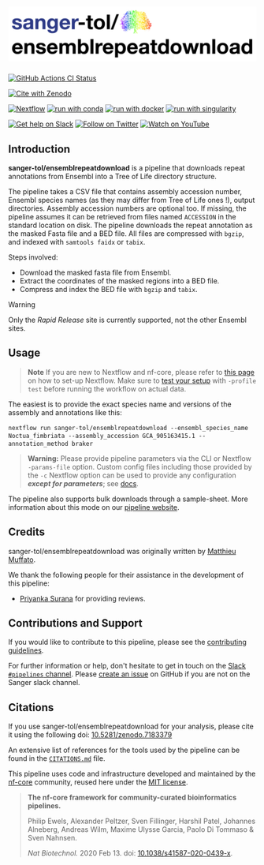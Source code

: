 # ![sanger-tol/ensemblrepeatdownload](docs/images/sanger-tol-ensemblrepeatdownload_logo.png)

[![GitHub Actions CI Status](https://github.com/sanger-tol/ensemblrepeatdownload/workflows/nf-core%20CI/badge.svg)](https://github.com/sanger-tol/ensemblrepeatdownload/actions?query=workflow%3A%22nf-core+CI%22)

<!-- [![GitHub Actions Linting Status](https://github.com/sanger-tol/ensemblrepeatdownload/workflows/nf-core%20linting/badge.svg)](https://github.com/sanger-tol/ensemblrepeatdownload/actions?query=workflow%3A%22nf-core+linting%22) -->

[![Cite with Zenodo](http://img.shields.io/badge/DOI-10.5281/zenodo.7183379-1073c8?labelColor=000000)](https://doi.org/10.5281/zenodo.7183379)

[![Nextflow](https://img.shields.io/badge/nextflow%20DSL2-%E2%89%A522.10.1-23aa62.svg)](https://www.nextflow.io/)
[![run with conda](http://img.shields.io/badge/run%20with-conda-3EB049?labelColor=000000&logo=anaconda)](https://docs.conda.io/en/latest/)
[![run with docker](https://img.shields.io/badge/run%20with-docker-0db7ed?labelColor=000000&logo=docker)](https://www.docker.com/)
[![run with singularity](https://img.shields.io/badge/run%20with-singularity-1d355c.svg?labelColor=000000)](https://sylabs.io/docs/)

[![Get help on Slack](http://img.shields.io/badge/slack-SangerTreeofLife%20%23pipelines-4A154B?labelColor=000000&logo=slack)](https://SangerTreeofLife.slack.com/channels/pipelines)
[![Follow on Twitter](http://img.shields.io/badge/twitter-%40sangertol-1DA1F2?labelColor=000000&logo=twitter)](https://twitter.com/sangertol)
[![Watch on YouTube](http://img.shields.io/badge/youtube-tree--of--life-FF0000?labelColor=000000&logo=youtube)](https://www.youtube.com/channel/UCFeDpvjU58SA9V0ycRXejhA)

## Introduction

**sanger-tol/ensemblrepeatdownload** is a pipeline that downloads repeat annotations from Ensembl into a Tree of Life directory structure.

The pipeline takes a CSV file that contains assembly accession number, Ensembl species names (as they may differ from Tree of Life ones !), output directories.
Assembly accession numbers are optional too. If missing, the pipeline assumes it can be retrieved from files named `ACCESSION` in the standard location on disk.
The pipeline downloads the repeat annotation as the masked Fasta file and a BED file.
All files are compressed with `bgzip`, and indexed with `samtools faidx` or `tabix`.

Steps involved:

- Download the masked fasta file from Ensembl.
- Extract the coordinates of the masked regions into a BED file.
- Compress and index the BED file with `bgzip` and `tabix`.

> [!WARNING]
> Only the _Rapid Release_ site is currently supported, not the other Ensembl sites.

## Usage

> **Note**
> If you are new to Nextflow and nf-core, please refer to [this page](https://nf-co.re/docs/usage/installation) on how
> to set-up Nextflow. Make sure to [test your setup](https://nf-co.re/docs/usage/introduction#how-to-run-a-pipeline)
> with `-profile test` before running the workflow on actual data.

The easiest is to provide the exact species name and versions of the assembly and annotations like this:

```console
nextflow run sanger-tol/ensemblrepeatdownload --ensembl_species_name Noctua_fimbriata --assembly_accession GCA_905163415.1 --annotation_method braker
```

> **Warning:**
> Please provide pipeline parameters via the CLI or Nextflow `-params-file` option. Custom config files including those
> provided by the `-c` Nextflow option can be used to provide any configuration _**except for parameters**_;
> see [docs](https://nf-co.re/usage/configuration#custom-configuration-files).

The pipeline also supports bulk downloads through a sample-sheet.
More information about this mode on our [pipeline website](https://pipelines.tol.sanger.ac.uk/ensemblrepeatdownload/usage).

## Credits

sanger-tol/ensemblrepeatdownload was originally written by [Matthieu Muffato](https://github.com/muffato).

We thank the following people for their assistance in the development of this pipeline:

- [Priyanka Surana](https://github.com/priyanka-surana) for providing reviews.

## Contributions and Support

If you would like to contribute to this pipeline, please see the [contributing guidelines](.github/CONTRIBUTING.md).

For further information or help, don't hesitate to get in touch on the [Slack `#pipelines` channel](https://sangertreeoflife.slack.com/channels/pipelines). Please [create an issue](https://github.com/sanger-tol/ensemblrepeatdownload/issues/new/choose) on GitHub if you are not on the Sanger slack channel.

## Citations

If you use sanger-tol/ensemblrepeatdownload for your analysis, please cite it using the following doi: [10.5281/zenodo.7183379](https://doi.org/10.5281/zenodo.7183379)

An extensive list of references for the tools used by the pipeline can be found in the [`CITATIONS.md`](CITATIONS.md) file.

This pipeline uses code and infrastructure developed and maintained by the [nf-core](https://nf-co.re) community, reused here under the [MIT license](https://github.com/nf-core/tools/blob/master/LICENSE).

> **The nf-core framework for community-curated bioinformatics pipelines.**
>
> Philip Ewels, Alexander Peltzer, Sven Fillinger, Harshil Patel, Johannes Alneberg, Andreas Wilm, Maxime Ulysse Garcia, Paolo Di Tommaso & Sven Nahnsen.
>
> _Nat Biotechnol._ 2020 Feb 13. doi: [10.1038/s41587-020-0439-x](https://dx.doi.org/10.1038/s41587-020-0439-x).
